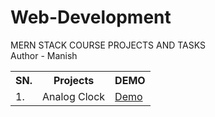 # Web-Development

MERN STACK COURSE PROJECTS AND TASKS
<br>
Author - Manish

<table>
  <tr>
  <th>SN.</th>
  <th>Projects</th> 
  <th>DEMO</th>
  </tr>
  <tr>
    <td>1.</td>
    <td>Analog Clock</td>
    <td><a href='https://manishdev20.github.io/Web-Development/Analog%20Clock/'>Demo</a></td>
  </tr>
  </table>
